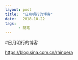 ```yaml
---
layout: post
title:  "日月明行的博客"
date:   2018-10-22
tags:
      - 随笔
---
```


#日月明行的博客


<https://blog.sina.com.cn/rhinoera> 

